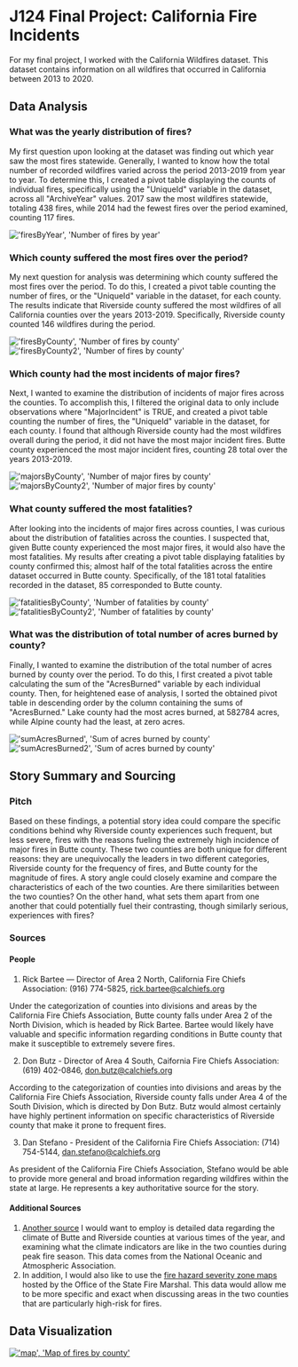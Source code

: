 # J124 Final Project: California Fire Incidents
For my final project, I worked with the California Wildfires dataset. This dataset contains information on all wildfires that occurred in California between 2013 to 2020.  

## Data Analysis
### What was the yearly distribution of fires? 
My first question upon looking at the dataset was finding out which year saw the most fires statewide. Generally, I wanted to know how the total number of recorded wildfires varied across the period 2013-2019 from year to year. To determine this, I created a pivot table displaying the counts of individual fires, specifically using the "UniqueId" variable in the dataset, across all "ArchiveYear" values. 2017 saw the most wildfires statewide, totaling 438 fires, while 2014 had the fewest fires over the period examined, counting 117 fires. 

!['firesByYear', 'Number of fires by year'](/firesByYear.png)

### Which county suffered the most fires over the period? 
My next question for analysis was determining which county suffered the most fires over the period. To do this, I created a pivot table counting the number of fires, or the "UniqueId" variable in the dataset, for each county. The results indicate that Riverside county suffered the most wildfires of all California counties over the years 2013-2019. Specifically, Riverside county counted 146 wildfires during the period. 

!['firesByCounty', 'Number of fires by county'](/firesByCounty.png)
!['firesByCounty2', 'Number of fires by county'](/firesByCounty2.png)

### Which county had the most incidents of major fires? 
Next, I wanted to examine the distribution of incidents of major fires across the counties. To accomplish this, I filtered the original data to only include observations where "MajorIncident" is TRUE, and created a pivot table counting the number of fires, the "UniqueId" variable in the dataset, for each county. I found that although Riverside county had the most wildfires overall during the period, it did not have the most major incident fires. Butte county experienced the most major incident fires, counting 28 total over the years 2013-2019. 

!['majorsByCounty', 'Number of major fires by county'](/majorsByCounty.png)
!['majorsByCounty2', 'Number of major fires by county'](/majorsByCounty2.png)

### What county suffered the most fatalities? 
After looking into the incidents of major fires across counties, I was curious about the distribution of fatalities across the counties. I suspected that, given Butte county experienced the most major fires, it would also have the most fatalities. My results after creating a pivot table displaying fatalities by county confirmed this; almost half of the total fatalities across the entire dataset occurred in Butte county. Specifically, of the 181 total fatalities recorded in the dataset, 85 corresponded to Butte county.

!['fatalitiesByCounty', 'Number of fatalities by county'](/fatalitiesByCounty.png)
!['fatalitiesByCounty2', 'Number of fatalities by county'](/fatalitiesByCounty2.png)

### What was the distribution of total number of acres burned by county? 
Finally, I wanted to examine the distribution of the total number of acres burned by county over the period. To do this, I first created a pivot table calculating the sum of the "AcresBurned" variable by each individual county. Then, for heightened ease of analysis, I sorted the obtained pivot table in descending order by the column containing the sums of "AcresBurned." Lake county had the most acres burned, at 582784 acres, while Alpine county had the least, at zero acres.

!['sumAcresBurned', 'Sum of acres burned by county'](/sumAcresBurned.png)
!['sumAcresBurned2', 'Sum of acres burned by county'](/sumAcresBurned2.png) 

## Story Summary and Sourcing
### Pitch
Based on these findings, a potential story idea could compare the specific conditions behind why Riverside county experiences such frequent, but less severe, fires with the reasons fueling the extremely high incidence of major fires in Butte county. These two counties are both unique for different reasons: they are unequivocally the leaders in two different categories, Riverside county for the frequency of fires, and Butte county for the magnitude of fires. A story angle could closely examine and compare the characteristics of each of the two counties. Are there similarities between the two counties? On the other hand, what sets them apart from one another that could potentially fuel their contrasting, though similarly serious, experiences with fires? 

### Sources
#### People
1. Rick Bartee — Director of Area 2 North, California Fire Chiefs Association: (916) 774-5825, rick.bartee@calchiefs.org

Under the categorization of counties into divisions and areas by the California Fire Chiefs Association, Butte county falls under Area 2 of the North Division, which is headed by Rick Bartee. Bartee would likely have valuable and specific information regarding conditions in Butte county that make it susceptible to extremely severe fires. 

2. Don Butz - Director of Area 4 South, Caifornia Fire Chiefs Association: (619) 402-0846, don.butz@calchiefs.org  

According to the categorization of counties into divisions and areas by the California Fire Chiefs Association, Riverside county falls under Area 4 of the South Division, which is directed by Don Butz. Butz would almost certainly have highly pertinent information on specific characteristics of Riverside county that make it prone to frequent fires. 

3. Dan Stefano - President of the California Fire Chiefs Association: (714) 754-5144, dan.stefano@calchiefs.org

As president of the California Fire Chiefs Association, Stefano would be able to provide more general and broad information regarding wildfires within the state at large. He represents a key authoritative source for the story. 
#### Additional Sources
1. [Another source](https://www.ncdc.noaa.gov/cag/county/mapping/4/pcp/201902/1/value) I would want to employ is detailed data regarding the climate of Butte and Riverside counties at various times of the year, and examining what the climate indicators are like in the two counties during peak fire season. This data comes from the National Oceanic and Atmospheric Association. 
2. In addition, I would also like to use the [fire hazard severity zone maps](https://osfm.fire.ca.gov/divisions/wildfire-planning-engineering/wildland-hazards-building-codes/fire-hazard-severity-zones-maps/) hosted by the Office of the State Fire Marshal. This data would allow me to be more specific and exact when discussing areas in the two counties that are particularly high-risk for fires. 

## Data Visualization
[!['map', 'Map of fires by county'](/map.png)](https://datawrapper.dwcdn.net/EMVtJ/1/)
